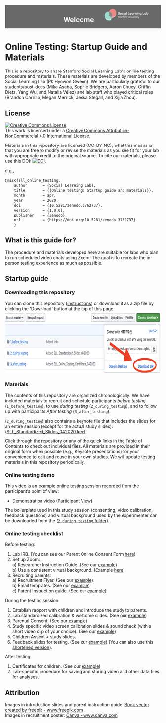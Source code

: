 <img src='misc_files/Readme_banner.png'>

# Online Testing: Startup Guide and Materials

This is a repository to share Stanford Social Learning Lab's online testing procedure and materials. These materials are developed by members of the Social Learning Lab (PI: Hyowon Gweon). We are particularly grateful to our students/post-docs (Mika Asaba, Sophie Bridgers, Aaron Chuey, Griffin Dietz, Yang Wu, and Natalia Vélez) and lab staff who played critical roles (Brandon Carrillo, Megan Merrick, Jessa Stegall, and Xijia Zhou). 


## License
<a rel="license" href="http://creativecommons.org/licenses/by-nc/4.0/"><img alt="Creative Commons License" style="border-width:0" src="https://i.creativecommons.org/l/by-nc/4.0/88x31.png"  height ='40'></a><br />This work is licensed under a <a rel="license" href="http://creativecommons.org/licenses/by-nc/4.0/">Creative Commons Attribution-NonCommercial 4.0 International License</a>. 

Materials in this repository are licensed (CC-BY-NC); what this means is that you are free to modify or revise the materials as you see fit for your lab with appropriate credit to the original source. To cite our materials, please use this 
DOI: <a href="https://zenodo.org/badge/latestdoi/254751115"><img src="https://zenodo.org/badge/254751115.svg" alt="DOI" height ='30'></a>. 

e.g.,

```
@misc{sll_online_testing,
    author       = {Social Learning Lab},
    title        = {{Online testing: Startup guide and materials}},
    month        = apr,
    year         = 2020,
    doi          = {10.5281/zenodo.3762737},
    version      = {1.0.0},
    publisher    = {Zenodo},
    url          = {https://doi.org/10.5281/zenodo.3762737}
    }
```


## What is this guide for?

The procedure and materials developed here are suitable for labs who plan to run scheduled video chats using Zoom. The goal is to recreate the in-person testing experience as much as possible.
 
## Startup guide

### Downloading this repository
You can clone this repository ([instructions](https://help.github.com/en/github/creating-cloning-and-archiving-repositories/cloning-a-repository)) or download it as a zip file by clicking the 'Download' button at the top of this page: <br>
<img src='misc_files/github_download_button_new.png' width = '1000' height ='200'>


### Materials

The contents of this repository are organized chronologically: We have included materials to recruit and schedule participants *before testing* (`1_before_testing`), to use *during testing* (`2_during_testing`), and to follow up with participants *After testing* (`3_after_testing`). 

(`2_during_testing`) also contains a keynote file that includes the slides for an entire session (except for the actual study slides):([SLL_Standardized_Slides_042020.key](https://github.com/sociallearninglab/online_testing_materials/blob/master/2_during_testing/SLL_Standardized_Slides_042020.key)).

Click through the repository or any of the quick links in the Table of Contents to check out individual files. All materials are provided in their original form when possible (e.g., Keynote presentations) for your convenience to edit and reuse in your own studies. We will update testing materials in this repository periodically.


### Online testing demo

This video is an example online testing session recorded from the participant’s point of view:<br>
* [Demonstration video (Participant View)](https://nyu.databrary.org/volume/1127/slot/45331/-?asset=235884)

The boilerplate used in this study session (consenting, video calibration, feedback questions) and virtual background used by the experimenter can be downloaded from the ([`2_during_testing` folder](https://github.com/sociallearninglab/online_testing_materials/tree/master/2_during_testing)).



### Online testing checklist

Before testing:

  1. Lab IRB. (You can see our Parent Online Consent Form [here](https://github.com/sociallearninglab/online_testing_materials/blob/master/1_before_testing/SLL_Online_Consent_Form_042020.md)) <br>
  2. Set up Zoom: <br>
    a) Researcher Instruction Guide. (See our [example](https://github.com/sociallearninglab/online_testing_materials/blob/master/1_before_testing/SLL_Researcher_Instruction_Guide_042020.key)) <br>
    b) Use a consistent virtual background. (Example [here](https://github.com/sociallearninglab/online_testing_materials/blob/master/1_before_testing/SLL_Virtual_Background.jpg))
  3. Recruiting parents: <br>
    a) Recruitment Flyer. (See our [example](https://github.com/sociallearninglab/online_testing_materials/blob/master/1_before_testing/SLL_Participation_Recruitment_Flyer_042020.pdf)) <br>
    b) Email templates. (See our [example](https://github.com/sociallearninglab/online_testing_materials/blob/master/1_before_testing/SLL_Email_Templates_To_Parents_042020.md))   
    c) Parent Instruction guide. (See our [example](https://github.com/sociallearninglab/online_testing_materials/blob/master/1_before_testing/SLL_Parent_Instruction_Guide_042020.key)) 

During the testing session:

  1. Establish rapport with children and introduce the study to parents.
  2. Lab standardized calibration & welcome slides. (See our [example](https://github.com/sociallearninglab/online_testing_materials/blob/master/2_during_testing/SLL_Calibration_Slides_Part1_042020.key))
  3. Parental Consent. (See our [example](https://github.com/sociallearninglab/online_testing_materials/blob/master/2_during_testing/SLL_Parental_Consent_Slide_042020.key))
  4. Study specific video screen calibration slides & sound check (with a short video clip of your choice). (See our [example](https://github.com/sociallearninglab/online_testing_materials/blob/master/2_during_testing/SLL_Calibration_Slides_Part2_042020.key))
  5. Children Assent + study slides.
  6. Feedback slides for testing. (See our [example](https://github.com/sociallearninglab/online_testing_materials/blob/master/2_during_testing/SLL_Feedback_Slides_042020.key))
     (You can also use this [shortened version](https://github.com/sociallearninglab/online_testing_materials/blob/master/2_during_testing/SLL_Shortened_Feedback_Slides_042020.key)).

After testing:

  1. Certificates for children. (See our [example](https://github.com/sociallearninglab/online_testing_materials/blob/master/3_after_testing/SLL_Online_Testing_Certificate_042020.pdf))
  2. Lab-specific procedure for saving and storing video and other data files for analyses.

## Attribution
<p>
Images in introduction slides and parent instruction guide: <a href="https://www.freepik.com/free-photos-vectors/book">Book vector created by freepik - www.freepik.com</a> <br>
Images in recruitment poster: <a href="https://www.canva.com"> Canva - www.canva.com</a> <br>
</p>

